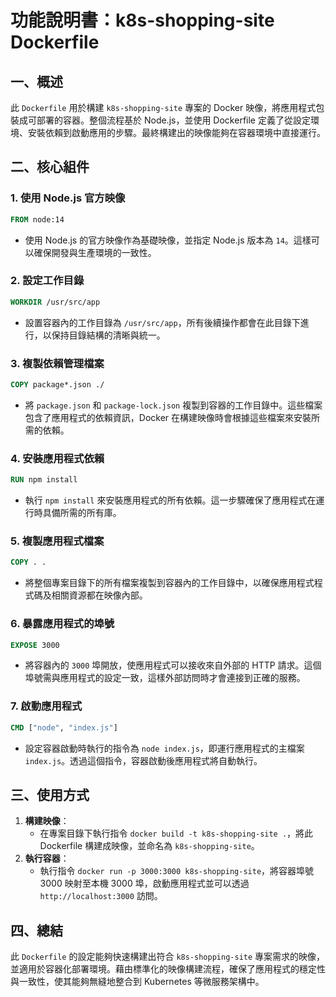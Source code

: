 # 功能說明書：k8s-shopping-site Dockerfile

## 一、概述
此 `Dockerfile` 用於構建 `k8s-shopping-site` 專案的 Docker 映像，將應用程式包裝成可部署的容器。整個流程基於 Node.js，並使用 Dockerfile 定義了從設定環境、安裝依賴到啟動應用的步驟。最終構建出的映像能夠在容器環境中直接運行。

## 二、核心組件

### 1. 使用 Node.js 官方映像
```dockerfile
FROM node:14
```
- 使用 Node.js 的官方映像作為基礎映像，並指定 Node.js 版本為 `14`。這樣可以確保開發與生產環境的一致性。

### 2. 設定工作目錄
```dockerfile
WORKDIR /usr/src/app
```
- 設置容器內的工作目錄為 `/usr/src/app`，所有後續操作都會在此目錄下進行，以保持目錄結構的清晰與統一。

### 3. 複製依賴管理檔案
```dockerfile
COPY package*.json ./
```
- 將 `package.json` 和 `package-lock.json` 複製到容器的工作目錄中。這些檔案包含了應用程式的依賴資訊，Docker 在構建映像時會根據這些檔案來安裝所需的依賴。

### 4. 安裝應用程式依賴
```dockerfile
RUN npm install
```
- 執行 `npm install` 來安裝應用程式的所有依賴。這一步驟確保了應用程式在運行時具備所需的所有庫。

### 5. 複製應用程式檔案
```dockerfile
COPY . .
```
- 將整個專案目錄下的所有檔案複製到容器內的工作目錄中，以確保應用程式程式碼及相關資源都在映像內部。

### 6. 暴露應用程式的埠號
```dockerfile
EXPOSE 3000
```
- 將容器內的 `3000` 埠開放，使應用程式可以接收來自外部的 HTTP 請求。這個埠號需與應用程式的設定一致，這樣外部訪問時才會連接到正確的服務。

### 7. 啟動應用程式
```dockerfile
CMD ["node", "index.js"]
```
- 設定容器啟動時執行的指令為 `node index.js`，即運行應用程式的主檔案 `index.js`。透過這個指令，容器啟動後應用程式將自動執行。

## 三、使用方式

1. **構建映像**：
   - 在專案目錄下執行指令 `docker build -t k8s-shopping-site .`，將此 Dockerfile 構建成映像，並命名為 `k8s-shopping-site`。
2. **執行容器**：
   - 執行指令 `docker run -p 3000:3000 k8s-shopping-site`，將容器埠號 3000 映射至本機 3000 埠，啟動應用程式並可以透過 `http://localhost:3000` 訪問。

## 四、總結
此 `Dockerfile` 的設定能夠快速構建出符合 `k8s-shopping-site` 專案需求的映像，並適用於容器化部署環境。藉由標準化的映像構建流程，確保了應用程式的穩定性與一致性，使其能夠無縫地整合到 Kubernetes 等微服務架構中。